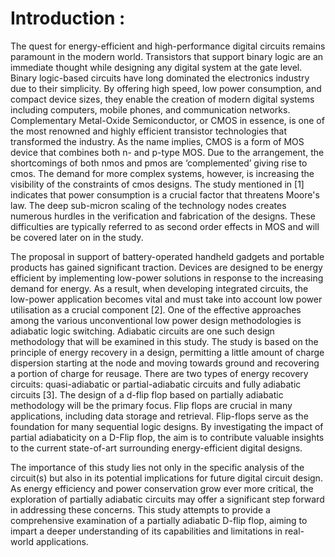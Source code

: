 # Introduction :

The quest for energy-efficient and high-performance digital circuits remains paramount in the modern world. Transistors that support binary logic are an immediate thought while designing any digital system at the gate level. Binary logic-based circuits have long dominated the electronics industry due to their simplicity. By offering high speed, low power consumption, and compact device sizes, they enable the creation of modern digital systems including computers, mobile phones, and communication networks. Complementary Metal-Oxide Semiconductor, or CMOS in essence, is one of the most renowned and highly efficient transistor technologies that transformed the industry. As the name implies, CMOS is a form of MOS device that combines both n- and p-type MOS. Due to the arrangement, the shortcomings of both nmos and pmos are ‘complemented’ giving rise to cmos. The demand for more complex systems, however, is increasing the visibility of the constraints of cmos designs. The study mentioned in [1] indicates that power consumption is a crucial factor that threatens Moore's law. The deep sub-micron scaling of the technology nodes creates numerous hurdles in the verification and fabrication of the designs. These difficulties are typically referred to as second order effects in MOS and will be covered later on in the study.

The proposal in support of battery-operated handheld gadgets and portable products has gained significant traction. Devices are designed to be energy efficient by implementing low-power solutions in response to the increasing demand for energy. As a result, when developing integrated circuits, the low-power application becomes vital and must take into account low power utilisation as a crucial component [2]. One of the effective approaches among the various unconventional low power design methodologies is adiabatic logic switching. Adiabatic circuits are one such design methodology that will be examined in this study. The study is based on the principle of energy recovery in a design, permitting a little amount of charge dispersion starting at the node and moving towards ground and recovering a portion of charge for reusage. There are two types of energy recovery circuits: quasi-adiabatic or partial-adiabatic circuits and fully adiabatic circuits [3]. The design of a d-flip flop based on partially adiabatic methodology will be the primary focus. Flip flops are crucial in many applications, including data storage and retrieval. Flip-flops serve as the foundation for many sequential logic designs. By investigating the impact of partial adiabaticity on a D-Flip flop, the aim is to contribute valuable insights to the current state-of-art surrounding energy-efficient digital designs.

The importance of this study lies not only in the specific analysis of the circuit(s) but also in its potential implications for future digital circuit design. As energy efficiency and power conservation grow ever more critical, the exploration of partially adiabatic circuits may offer a significant step forward in addressing these concerns. This study attempts to provide a comprehensive examination of a partially adiabatic D-flip flop, aiming to impart a deeper understanding of its capabilities and limitations in real-world applications.
